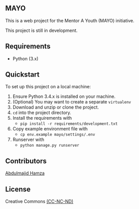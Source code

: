 ## MAYO

This is a web project for the Mentor A Youth (MAYO) initiative.

This project is still in development.

## Requirements
* Python (3.x)


## Quickstart
To set up this project on a local machine:

1. Ensure Python 3.4.x is installed on your machine.
2. (Optional) You may want to create a separate ``virtualenv``
3. Download and unzip or clone the project.
4. ``cd`` into the project directory.
5. Install the requirements with
    * ``pip install -r requirements/development.txt``
6. Copy example environment file with
    * ``cp env.example mayo/settings/.env``
7. Runserver with
    * ``python manage.py runserver``

## Contributors

[Abdulmajid Hamza](http://abdulmajid.com.ng)

## License

Creative Commons [(CC-NC-ND)](https://creativecommons.org/licenses/by-nc-nd/3.0/legalcode)

